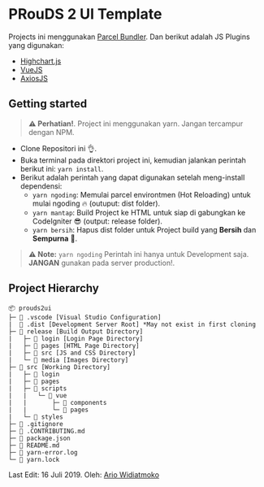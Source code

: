 # PRouDS 2 UI Template

Projects ini menggunakan [Parcel Bundler](https://parceljs.org). Dan berikut adalah JS Plugins yang digunakan:

* [Highchart.js](https://www.highcharts.com/)
* [VueJS](https://vuejs.org/)
* [AxiosJS](https://github.com/axios/axios)

## Getting started

> **⚠ Perhatian!**.
> Project ini menggunakan yarn. Jangan tercampur dengan NPM.

* Clone Repositori ini 👌.
* Buka terminal pada direktori project ini, kemudian jalankan perintah berikut ini: `yarn install`.
* Berikut adalah perintah yang dapat digunakan setelah meng-install dependensi:
    * `yarn ngoding`: Memulai parcel environtmen (Hot Reloading) untuk mulai ngoding 🔥 (outuput: dist folder).
    * `yarn mantap`: Build Project ke HTML untuk siap di gabungkan ke CodeIgniter 😎 (output: release folder).
    * `yarn bersih`: Hapus dist folder untuk Project build yang **Bersih** dan **Sempurna** 🤣.

> **⚠ Note:**
> `yarn ngoding` Perintah ini hanya untuk Development saja. **JANGAN** gunakan pada server production!.

## Project Hierarchy

```
📦 prouds2ui
├─ 📁 .vscode [Visual Studio Configuration]
|  📁 .dist [Development Server Root] *May not exist in first cloning
├─ 📂 release [Build Output Directory]
|	├─ 📁 login [Login Page Directory]
|	├─ 📁 pages [HTML Page Directory]
|	├─ 📁 src [JS and CSS Directory]
| 	└─ 📁 media [Images Directory]
├─ 📂 src [Working Directory]
|	├─ 📁 login
|	├─ 📁 pages
|	├─ 📂 scripts
|   |	└─ 📂 vue
|   |		├─ 📁 components
|   |		└─ 📁 pages
|   └─ 📁 styles
├─ 📁 .gitignore
├─ 📁 .CONTRIBUTING.md
├─ 📁 package.json
├─ 📁 README.md
├─ 📁 yarn-error.log
└─ 📁 yarn.lock
```

Last Edit: 16 Juli 2019.
Oleh: [Ario Widiatmoko](https://github.com/ariomoklo)
